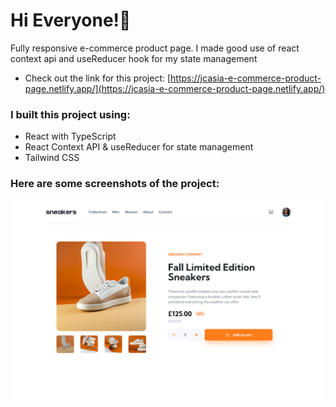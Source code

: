 # Hi Everyone!👋

Fully responsive e-commerce product page. I made good use of react context api and useReducer hook for my state management

- Check out the link for this project: [https://jcasia-e-commerce-product-page.netlify.app/](https://jcasia-e-commerce-product-page.netlify.app/)

### I built this project using:

- React with TypeScript
- React Context API & useReducer for state management
- Tailwind CSS

### Here are some screenshots of the project:

![](./src/images/sc-e-commerce.png)
